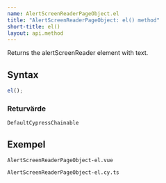 ```yaml
---
name: AlertScreenReaderPageObject.el
title: "AlertScreenReaderPageObject: el() method"
short-title: el()
layout: api.method
---
```


Returns the alertScreenReader element with text.

## Syntax

```ts nocompile nolint
el();
```

### Returvärde

`DefaultCypressChainable`

## Exempel

```import static
AlertScreenReaderPageObject-el.vue
```

```import
AlertScreenReaderPageObject-el.cy.ts
```

